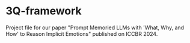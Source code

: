 # 3Q-framework
Project file for our paper "Prompt Memoried LLMs with 'What, Why, and How' to Reason Implicit Emotions" published on ICCBR 2024.
